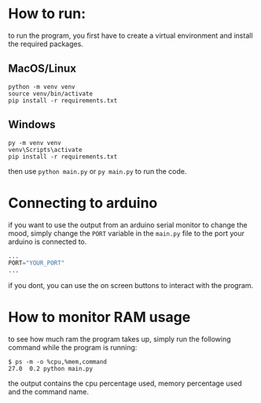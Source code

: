 # How to run:

to run the program, you first have to create a virtual environment and install the required packages.

## MacOS/Linux
```
python -m venv venv
source venv/bin/activate
pip install -r requirements.txt
```

## Windows
```
py -m venv venv
venv\Scripts\activate
pip install -r requirements.txt
```

then use `python main.py` or `py main.py` to run the code.

# Connecting to arduino

if you want to use the output from an arduino serial monitor to change the mood, simply change the `PORT` variable in the `main.py` file to the port your arduino is connected to.

```py
...
PORT="YOUR_PORT"
...
```

if you dont, you can use the on screen buttons to interact with the program.

# How to monitor RAM usage

to see how much ram the program takes up, simply run the following command while the program is running:

```
$ ps -m -o %cpu,%mem,command 
27.0  0.2 python main.py
```

the output contains the cpu percentage used, memory percentage used and the command name.